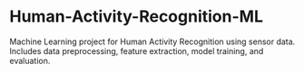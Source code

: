 # Human-Activity-Recognition-ML
Machine Learning project for Human Activity Recognition using sensor data. Includes data preprocessing, feature extraction, model training, and evaluation.
